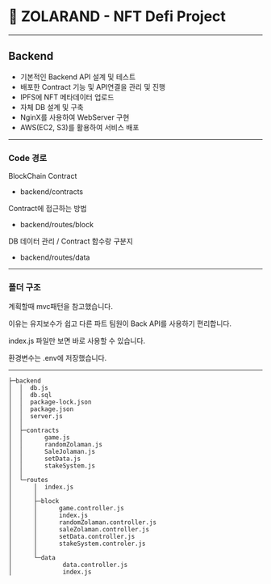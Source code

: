 # 🐢 ZOLARAND - NFT Defi Project

---

## Backend

- 기본적인 Backend API 설계 및 테스트
- 배포한 Contract 기능 및 API연결을 관리 및 진행
- IPFS에 NFT 메타데이터 업로드 
- 자체 DB 설계 및 구축
- NginX를 사용하여 WebServer 구현
- AWS(EC2, S3)를 활용하여 서비스 배포

---

### Code 경로

BlockChain Contract 

 - backend/contracts

Contract에 접근하는 방법 

- backend/routes/block

DB 데이터 관리 / Contract 함수랑 구분지

- backend/routes/data

---

### 폴더 구조

계획할때 mvc패턴을 참고했습니다. 

이유는 유지보수가 쉽고 다른 파트 팀원이 Back API를 사용하기 편리합니다. 

index.js 파일만 보면 바로 사용할 수 있습니다.

환경변수는 .env에 저장했습니다.

---

```
├─backend
│  │  db.js
│  │  db.sql
│  │  package-lock.json
│  │  package.json
│  │  server.js
│  │
│  ├─contracts
│  │      game.js
│  │      randomZolaman.js
│  │      SaleJolaman.js
│  │      setData.js
│  │      stakeSystem.js
│  │
│  └─routes
│      │  index.js
│      │
│      ├─block
│      │      game.controller.js
│      │      index.js
│      │      randomZolaman.controller.js
│      │      saleZolaman.controller.js
│      │      setData.controller.js
│      │      stakeSystem.controler.js
│      │
│      └─data
│              data.controller.js
│              index.js
```
